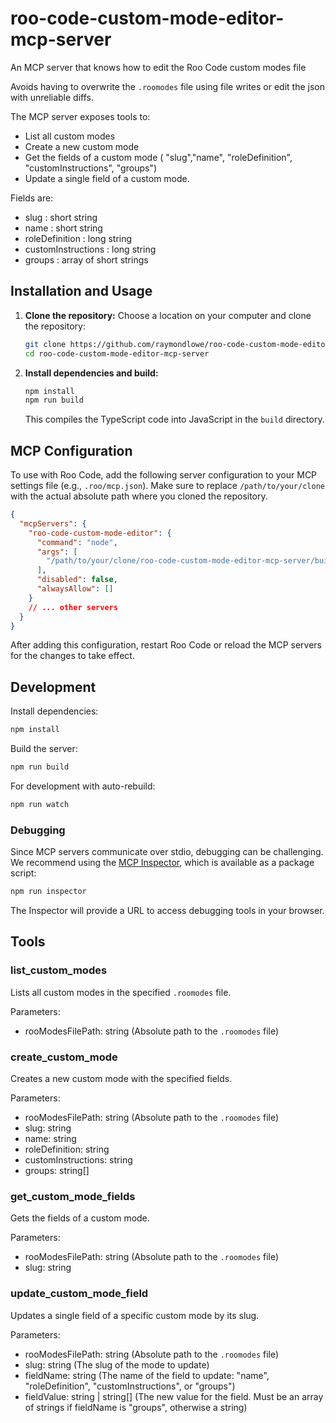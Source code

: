 # roo-code-custom-mode-editor-mcp-server

An MCP server that knows how to edit the Roo Code custom modes file

Avoids having to overwrite the `.roomodes` file using file writes or edit the json with unreliable diffs.

The MCP server exposes tools to:

* List all custom modes
* Create a new custom mode
* Get the fields of a custom mode ( "slug","name",  "roleDefinition", "customInstructions", "groups")
* Update a single field of a custom mode.

Fields are:

- slug : short string
- name : short string
- roleDefinition : long string
- customInstructions : long string
- groups : array of short strings

## Installation and Usage

1.  **Clone the repository:**
    Choose a location on your computer and clone the repository:
    ```bash
    git clone https://github.com/raymondlowe/roo-code-custom-mode-editor-mcp-server.git
    cd roo-code-custom-mode-editor-mcp-server
    ```

2.  **Install dependencies and build:**
    ```bash
    npm install
    npm run build
    ```
    This compiles the TypeScript code into JavaScript in the `build` directory.

## MCP Configuration

To use with Roo Code, add the following server configuration to your MCP settings file (e.g., `.roo/mcp.json`). Make sure to replace `/path/to/your/clone` with the actual absolute path where you cloned the repository.

```json
{
  "mcpServers": {
    "roo-code-custom-mode-editor": {
      "command": "node",
      "args": [
        "/path/to/your/clone/roo-code-custom-mode-editor-mcp-server/build/index.js"
      ],
      "disabled": false,
      "alwaysAllow": []
    }
    // ... other servers
  }
}
```
After adding this configuration, restart Roo Code or reload the MCP servers for the changes to take effect.

## Development

Install dependencies:
```bash
npm install
```

Build the server:
```bash
npm run build
```

For development with auto-rebuild:
```bash
npm run watch
```

### Debugging

Since MCP servers communicate over stdio, debugging can be challenging. We recommend using the [MCP Inspector](https://github.com/modelcontextprotocol/inspector), which is available as a package script:

```bash
npm run inspector
```

The Inspector will provide a URL to access debugging tools in your browser.

## Tools

### list_custom_modes
Lists all custom modes in the specified `.roomodes` file.

Parameters:
- rooModesFilePath: string (Absolute path to the `.roomodes` file)

### create_custom_mode
Creates a new custom mode with the specified fields.

Parameters:
- rooModesFilePath: string (Absolute path to the `.roomodes` file)
- slug: string
- name: string
- roleDefinition: string
- customInstructions: string
- groups: string[]

### get_custom_mode_fields
Gets the fields of a custom mode.

Parameters:
- rooModesFilePath: string (Absolute path to the `.roomodes` file)
- slug: string

### update_custom_mode_field
Updates a single field of a specific custom mode by its slug.

Parameters:
- rooModesFilePath: string (Absolute path to the `.roomodes` file)
- slug: string (The slug of the mode to update)
- fieldName: string (The name of the field to update: "name", "roleDefinition", "customInstructions", or "groups")
- fieldValue: string | string[] (The new value for the field. Must be an array of strings if fieldName is "groups", otherwise a string)
